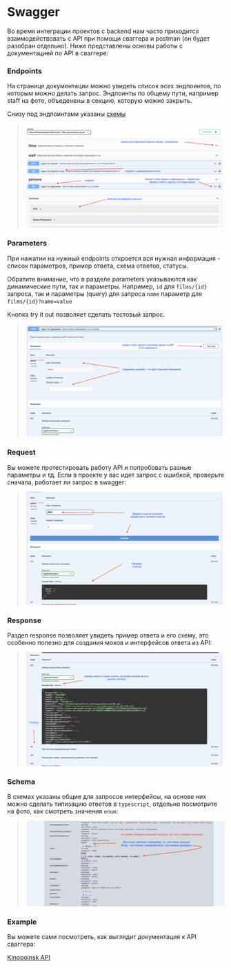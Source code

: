 # Swagger

Во время интеграции проектов с backend нам часто приходится взаимодействовать с API при помощи сваггера и postman (он будет разобран отдельно). Ниже представлены основы работы с документацией по API в сваггере:

### Endpoints

На странице документации можно увидеть список всех эндпоинтов, по которым можно делать запрос.
Эндпоинты по общему пути, например staff на фото, объеденены в секцию, которую можно закрыть.

Снизу под эндпоинтами указаны [схемы](#schema)

> ![Пример endpoints](../assets/swagger/Endpoints.png)

### Parameters

При нажатии на нужный endpoints откроется вся нужная информация - список параметров, пример ответа, схема ответов, статусы.

Обратите внимание, что в разделе parameters указываются как динамические пути, так и параметры. Например, `id` для `films/{id}` запроса, так и параметры (query) для запроса `name` параметр для `films/{id}?name=value`

Кнопка try it out позволяет сделать тестовый запрос.

> ![Пример endpoints](../assets/swagger/Params.png)

### Request

Вы можете протестировать работу API и попробовать разные параметры и тд. Если в проекте у вас идет запрос с ошибкой, проверьте сначала, работает ли запрос в swagger:

> ![Пример endpoints](../assets/swagger/Request.png)

### Response

Раздел response позволяет увидеть пример ответа и его схему, это особенно полезно для создания моков и интерфейсов ответа из API:

> ![Пример endpoints](../assets/swagger/Response.png)

### Schema

В схемах указаны общие для запросов интерфейсы, на основе них можно сделать типизацию ответов в `typescript`, отдельно посмотрите на фото, как смотреть значения `enum`:

> ![Пример endpoints](../assets/swagger/Schema.png)

### Example

Вы можете сами посмотреть, как выглядит документация к API сваггера:

[Kinopoinsk API](https://kinopoiskapiunofficial.tech/documentation/api/#/)

